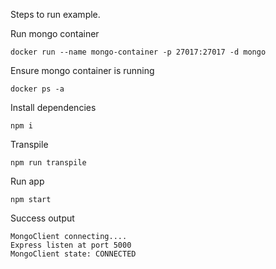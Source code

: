 Steps to run example.

Run mongo container
```
docker run --name mongo-container -p 27017:27017 -d mongo
```

Ensure mongo container is running
```
docker ps -a
```

Install dependencies
```
npm i
```

Transpile
```
npm run transpile
```

Run app
```
npm start
```

Success output
```
MongoClient connecting....
Express listen at port 5000
MongoClient state: CONNECTED
```